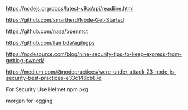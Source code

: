 https://nodejs.org/docs/latest-v9.x/api/readline.html

https://github.com/smartherd/Node-Get-Started

https://github.com/nasa/openmct

https://github.com/llambda/agilegps

https://nodesource.com/blog/nine-security-tips-to-keep-express-from-getting-pwned/

https://medium.com/@nodepractices/were-under-attack-23-node-js-security-best-practices-e33c146cb87d

For Security Use Helmet npm pkg

morgan for logging
